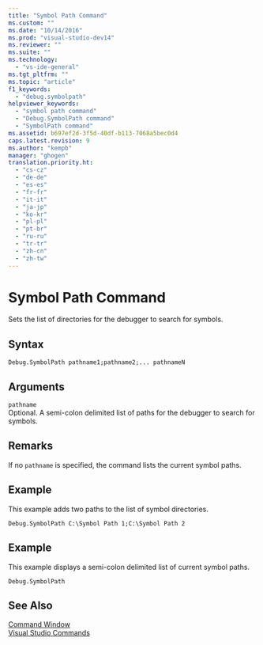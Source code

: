 ```yaml
---
title: "Symbol Path Command"
ms.custom: ""
ms.date: "10/14/2016"
ms.prod: "visual-studio-dev14"
ms.reviewer: ""
ms.suite: ""
ms.technology: 
  - "vs-ide-general"
ms.tgt_pltfrm: ""
ms.topic: "article"
f1_keywords: 
  - "debug.symbolpath"
helpviewer_keywords: 
  - "symbol path command"
  - "Debug.SymbolPath command"
  - "SymbolPath command"
ms.assetid: b697ef2d-3f5d-40df-b113-7068a5bec0d4
caps.latest.revision: 9
ms.author: "kempb"
manager: "ghogen"
translation.priority.ht: 
  - "cs-cz"
  - "de-de"
  - "es-es"
  - "fr-fr"
  - "it-it"
  - "ja-jp"
  - "ko-kr"
  - "pl-pl"
  - "pt-br"
  - "ru-ru"
  - "tr-tr"
  - "zh-cn"
  - "zh-tw"
---
```

# Symbol Path Command
Sets the list of directories for the debugger to search for symbols.  
  
## Syntax  
  
```  
Debug.SymbolPath pathname1;pathname2;... pathnameN  
```  
  
## Arguments  
 `pathname`  
 Optional. A semi-colon delimited list of paths for the debugger to search for symbols.  
  
## Remarks  
 If no `pathname` is specified, the command lists the current symbol paths.  
  
## Example  
 This example adds two paths to the list of symbol directories.  
  
```  
Debug.SymbolPath C:\Symbol Path 1;C:\Symbol Path 2  
```  
  
## Example  
 This example displays a semi-colon delimited list of current symbol paths.  
  
```  
Debug.SymbolPath  
```  
  
## See Also  
 [Command Window](../reference/command-window.md)   
 [Visual Studio Commands](../reference/visual-studio-commands.md)